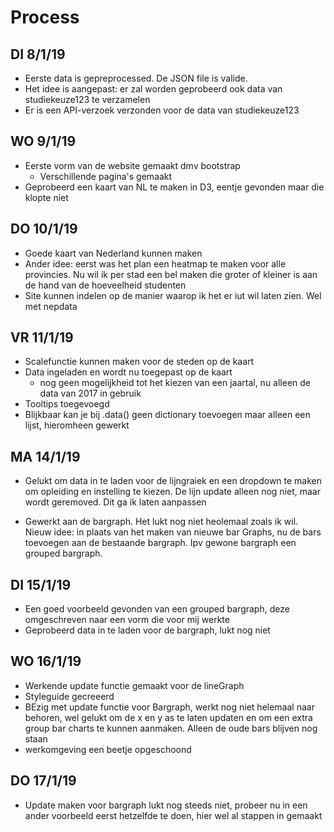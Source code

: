 # Process

## DI 8/1/19
* Eerste data is gepreprocessed. De JSON file is valide.
* Het idee is aangepast: er zal worden geprobeerd ook data van studiekeuze123 te
verzamelen
* Er is een API-verzoek verzonden voor de data van studiekeuze123

## WO 9/1/19
* Eerste vorm van de website gemaakt dmv bootstrap
  * Verschillende pagina's gemaakt
* Geprobeerd een kaart van NL te maken in D3, eentje gevonden maar die klopte niet

## DO 10/1/19
* Goede kaart van Nederland kunnen maken
* Ander idee: eerst was het plan een heatmap te maken voor alle provincies. Nu
  wil ik per stad een bel maken die groter of kleiner is aan de hand van de hoeveelheid
  studenten
* Site kunnen indelen op de manier waarop ik het er iut wil laten zien. Wel met
  nepdata

## VR 11/1/19
* Scalefunctie kunnen maken voor de steden op de kaart
* Data ingeladen en wordt nu toegepast op de kaart
  * nog geen mogelijkheid tot het kiezen van een jaartal, nu alleen de data van
    2017 in gebruik
* Tooltips toegevoegd
* Blijkbaar kan je bij .data() geen dictionary toevoegen maar alleen een lijst,
  hieromheen gewerkt

## MA 14/1/19
* Gelukt om data in te laden voor de lijngraiek en een dropdown te maken om
  opleiding en instelling te kiezen. De lijn update alleen nog niet, maar
  wordt geremoved. Dit ga ik laten aanpassen

* Gewerkt aan de bargraph. Het lukt nog niet heolemaal zoals ik wil.
  Nieuw idee: in plaats van het maken van nieuwe bar Graphs,
  nu de bars toevoegen aan de bestaande bargraph. Ipv gewone bargraph een grouped
  bargraph.


## DI 15/1/19
* Een goed voorbeeld gevonden van een grouped bargraph, deze omgeschreven
  naar een vorm die voor mij werkte
* Geprobeerd data in te laden voor de bargraph, lukt nog niet

## WO 16/1/19
* Werkende update functie gemaakt voor de lineGraph
* Styleguide gecreeerd
* BEzig met update functie voor Bargraph, werkt nog niet helemaal naar behoren,
  wel gelukt om de x en y as te laten updaten en om een extra group bar charts
  te kunnen aanmaken. Alleen de oude bars blijven nog staan  
* werkomgeving een beetje opgeschoond


## DO 17/1/19
* Update maken voor bargraph lukt nog steeds niet, probeer nu in een ander voorbeeld
  eerst hetzelfde te doen, hier wel al stappen in gemaakt
